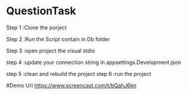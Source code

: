 # QuestionTask
Step 1 :Clone the porject

Step 2 :Run the Script contain in Db folder

Step 3 :open project the visual stdio

step 4 :update your connection string in appsettings.Development.json

step 5 :clean and rebuild the project
step 6 :run the project 

#Demo Url
https://www.screencast.com/t/bQahJ6kn
